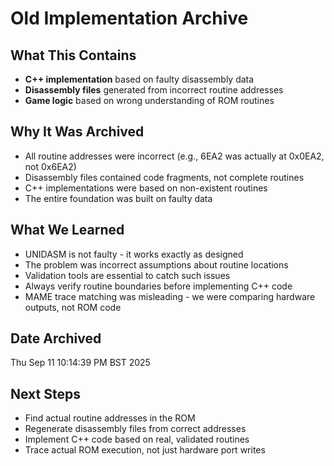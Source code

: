 # Old Implementation Archive

## What This Contains
- **C++ implementation** based on faulty disassembly data
- **Disassembly files** generated from incorrect routine addresses
- **Game logic** based on wrong understanding of ROM routines

## Why It Was Archived
- All routine addresses were incorrect (e.g., 6EA2 was actually at 0x0EA2, not 0x6EA2)
- Disassembly files contained code fragments, not complete routines
- C++ implementations were based on non-existent routines
- The entire foundation was built on faulty data

## What We Learned
- UNIDASM is not faulty - it works exactly as designed
- The problem was incorrect assumptions about routine locations
- Validation tools are essential to catch such issues
- Always verify routine boundaries before implementing C++ code
- MAME trace matching was misleading - we were comparing hardware outputs, not ROM code

## Date Archived
Thu Sep 11 10:14:39 PM BST 2025

## Next Steps
- Find actual routine addresses in the ROM
- Regenerate disassembly files from correct addresses
- Implement C++ code based on real, validated routines
- Trace actual ROM execution, not just hardware port writes
